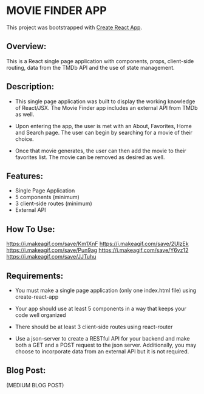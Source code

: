 # MOVIE FINDER APP 

This project was bootstrapped with [Create React App](https://github.com/facebook/create-react-app).

## Overview:

This is a React single page application with components, props, client-side routing, data from the TMDb API and the use of state management.

## Description:

* This single page application was built to display the working knowledge of React/JSX. The Movie Finder app includes an external API from TMDb as well. 

* Upon entering the app, the user is met with an About, Favorites, Home and Search page. The user can begin by searching for a movie of their choice. 

* Once that movie generates, the user can then add the movie to their favorites list. The movie can be removed as desired as well.

## Features: 

* Single Page Application
* 5 components (minimum)
* 3 client-side routes (minimum)
* External API

## How To Use: 
https://i.makeagif.com/save/Km1XnF
https://i.makeagif.com/save/2UlzEk
https://i.makeagif.com/save/Pun9ag
https://i.makeagif.com/save/Y6vz12
https://i.makeagif.com/save/JJTuhu

## Requirements:

* You must make a single page application (only one index.html file) using create-react-app

* Your app should use at least 5 components in a way that keeps your code well organized

* There should be at least 3 client-side routes using react-router

* Use a json-server to create a RESTful API for your backend and make both a GET and a POST request to the json server. Additionally, you may choose to incorporate data from an external API but it is not required.

## Blog Post: 

(MEDIUM BLOG POST)
